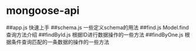 # mongoose-api
##app.js
快速上手
##schema.js
一些定义schema的用法
##find.js
Model.find查询方法介绍
##findById.js
根据ID进行数据操作的一些方法
##findByOne.js
根据条件查询匹配的一条数据的操作的一些方法